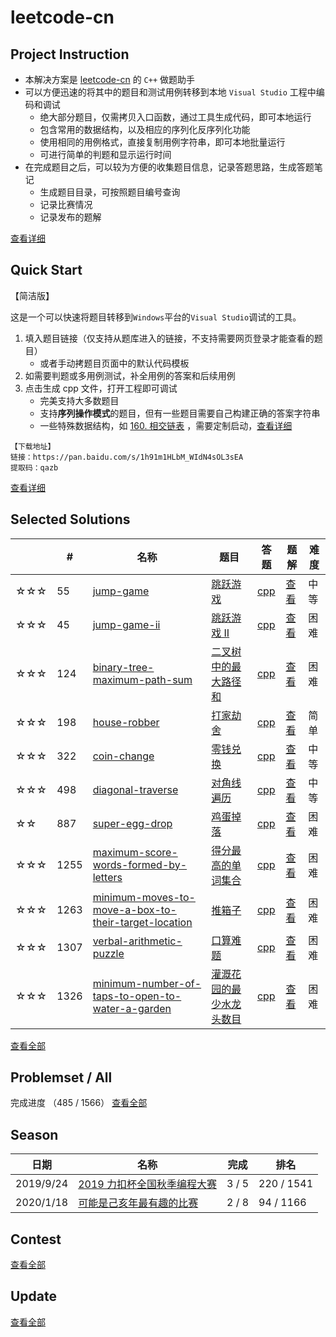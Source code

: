 # leetcode-cn

## Project Instruction

* 本解决方案是 [leetcode-cn](https://leetcode-cn.com/) 的 `C++` 做题助手
* 可以方便迅速的将其中的题目和测试用例转移到本地 `Visual Studio` 工程中编码和调试
  * 绝大部分题目，仅需拷贝入口函数，通过工具生成代码，即可本地运行
  * 包含常用的数据结构，以及相应的序列化反序列化功能
  * 使用相同的用例格式，直接复制用例字符串，即可本地批量运行
  * 可进行简单的判题和显示运行时间
* 在完成题目之后，可以较为方便的收集题目信息，记录答题思路，生成答题笔记
  * 生成题目目录，可按照题目编号查询
  * 记录比赛情况
  * 记录发布的题解

[查看详细](./Project_Instruction.md)

## Quick Start

【简洁版】

这是一个可以快速将题目转移到`Windows`平台的`Visual Studio`调试的工具。

1. 填入题目链接（仅支持从题库进入的链接，不支持需要网页登录才能查看的题目）
   * 或者手动拷题目页面中的默认代码模板
2. 如需要判题或多用例测试，补全用例的答案和后续用例
3. 点击生成 cpp 文件，打开工程即可调试
   * 完美支持大多数题目
   * 支持**序列操作模式**的题目，但有一些题目需要自己构建正确的答案字符串
   * 一些特殊数据结构，如 [160. 相交链表](https://leetcode-cn.com/problems/intersection-of-two-linked-lists/) ，需要定制启动，[查看详细](./Project_Instruction.md)

```
【下载地址】
链接：https://pan.baidu.com/s/1h91m1HLbM_WIdN4sOL3sEA 
提取码：qazb
```

[查看详细](./quickstart/README.md)

## Selected Solutions
|     | #   | 名称                 | 题目                  | 答题          | 题解 | 难度 |
| --- | --- | -------------------- | --------------------- | ------------- | ---- | ---- |
| ☆☆☆ | 55 | [jump-game](./problems/jump-game) | [跳跃游戏](./problems/jump-game/README.md) | [cpp](./problems/jump-game/SOLUTION.cpp) | [查看](https://leetcode-cn.com/problems/jump-game/solution/55-by-ikaruga/) | 中等 |
| ☆☆☆ | 45 | [jump-game-ii](./problems/jump-game-ii) | [跳跃游戏 II](./problems/jump-game-ii/README.md) | [cpp](./problems/jump-game-ii/SOLUTION.cpp) | [查看](https://leetcode-cn.com/problems/jump-game-ii/solution/45-by-ikaruga/) | 困难 |
| ☆☆☆ | 124 | [binary-tree-maximum-path-sum](./problems/binary-tree-maximum-path-sum) | [二叉树中的最大路径和](./problems/binary-tree-maximum-path-sum/README.md) | [cpp](./problems/binary-tree-maximum-path-sum/SOLUTION.cpp) | [查看](https://leetcode-cn.com/problems/binary-tree-maximum-path-sum/solution/er-cha-shu-zhong-de-zui-da-lu-jing-he-by-ikaruga/) | 困难 |
| ☆☆☆ | 198 | [house-robber](./problems/house-robber) | [打家劫舍](./problems/house-robber/README.md) | [cpp](./problems/house-robber/SOLUTION.cpp) | [查看](https://leetcode-cn.com/problems/house-robber/solution/da-jia-jie-she-by-ikaruga/) | 简单 |
| ☆☆☆ | 322 | [coin-change](./problems/coin-change) | [零钱兑换](./problems/coin-change/README.md) | [cpp](./problems/coin-change/SOLUTION.cpp) | [查看](https://leetcode-cn.com/problems/coin-change/solution/322-by-ikaruga/) | 中等 | 
| ☆☆☆ | 498 | [diagonal-traverse](./problems/diagonal-traverse) | [对角线遍历](./problems/diagonal-traverse/README.md) | [cpp](./problems/diagonal-traverse/SOLUTION.cpp) | [查看](https://leetcode-cn.com/problems/diagonal-traverse/solution/dui-jiao-xian-bian-li-fen-xi-ti-mu-zhao-zhun-gui-l/) | 中等 |
| ☆☆ | 887 | [super-egg-drop](./problems/super-egg-drop) | [鸡蛋掉落](./problems/super-egg-drop/README.md) | [cpp](./problems/super-egg-drop/SOLUTION.cpp) | [查看](https://leetcode-cn.com/problems/super-egg-drop/solution/887-by-ikaruga/) | 困难 |
| ☆☆☆ | 1255 | [maximum-score-words-formed-by-letters](./problems/maximum-score-words-formed-by-letters) | [得分最高的单词集合](./problems/maximum-score-words-formed-by-letters/README.md) | [cpp](./problems/maximum-score-words-formed-by-letters/SOLUTION.cpp) | [查看](https://leetcode-cn.com/problems/maximum-score-words-formed-by-letters/solution/5258-by-ikaruga/)  | 困难 |
| ☆☆☆ | 1263 | [minimum-moves-to-move-a-box-to-their-target-location](./problems/minimum-moves-to-move-a-box-to-their-target-location) | [推箱子](./problems/minimum-moves-to-move-a-box-to-their-target-location/README.md) | [cpp](./problems/minimum-moves-to-move-a-box-to-their-target-location/SOLUTION.cpp) | [查看](https://leetcode-cn.com/problems/minimum-moves-to-move-a-box-to-their-target-location/solution/1263-by-ikaruga/) | 困难 |
| ☆☆☆ | 1307 | [verbal-arithmetic-puzzle](./problems/verbal-arithmetic-puzzle) | [口算难题](./problems/verbal-arithmetic-puzzle/README.md) | [cpp](./problems/verbal-arithmetic-puzzle/SOLUTION.cpp) | [查看](https://leetcode-cn.com/problems/verbal-arithmetic-puzzle/solution/5298-by-ikaruga/) | 困难 |
| ☆☆☆ | 1326 | [minimum-number-of-taps-to-open-to-water-a-garden](./problems/minimum-number-of-taps-to-open-to-water-a-garden) | [灌溉花园的最少水龙头数目](./problems/minimum-number-of-taps-to-open-to-water-a-garden/README.md) | [cpp](./problems/minimum-number-of-taps-to-open-to-water-a-garden/SOLUTION.cpp) | [查看](https://leetcode-cn.com/problems/minimum-number-of-taps-to-open-to-water-a-garden/solution/5318-by-ikaruga/)  | 困难 |

[查看全部](./Solutions.md)

## Problemset / All
完成进度 （485 / 1566）
[查看全部](./problemset/all/README.md)

## Season
| 日期      | 名称                                                        | 完成  | 排名       |
| --------- | ---------------------------------------------------------- | ----- | ---------- |
| 2019/9/24 | [2019 力扣杯全国秋季编程大赛](./season/2019-fall/README.md)  | 3 / 5 | 220 / 1541 |
| 2020/1/18 | [可能是己亥年最有趣的比赛](./contest/sf-2020/README.md)      | 2 / 8 | 94 / 1166  |

## Contest
[查看全部](./Contest.md)

## Update
[查看全部](./Update.md)
